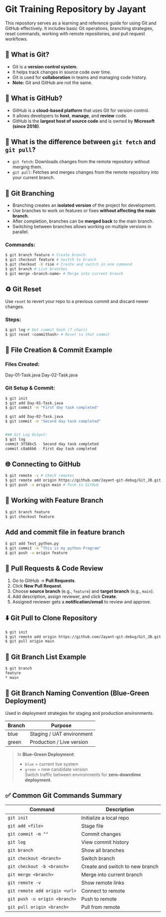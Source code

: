 # Git Training Repository by Jayant

This repository serves as a learning and reference guide for using Git and GitHub effectively. It includes basic Git operations, branching strategies, reset commands, working with remote repositories, and pull request workflows.

## 📌 What is Git?

- Git is a **version control system**.
- It helps track changes in source code over time.
- Git is used for **collaboration** in teams and managing code history.
- **Note:** Git and GitHub are not the same.

## 📌 What is GitHub?

- GitHub is a **cloud-based platform** that uses Git for version control.
- It allows developers to **host**, **manage**, and **review** code.
- GitHub is the **largest host of source code** and is owned by **Microsoft (since 2018)**.

## 📌 What is the difference between `git fetch` and `git pull`?

- `git fetch`: Downloads changes from the remote repository without merging them.
- `git pull`: Fetches and merges changes from the remote repository into your current branch.

## 🔀 Git Branching

- Branching creates an **isolated version** of the project for development.
- Use branches to work on features or fixes **without affecting the main branch**.
- After completion, branches can be **merged back** to the main branch.
- Switching between branches allows working on multiple versions in parallel.

### Commands:
```bash
$ git branch feature # Create branch
$ git checkout feature # Switch to branch
$ git checkout -b rise # Create and switch in one command
$ git branch # List branches
$ git merge <branch-name> # Merge into current branch
```


## ♻️ Git Reset

Use `reset` to revert your repo to a previous commit and discard newer changes.

### Steps:
```bash
$ git log # Get commit hash (7 chars)
$ git reset <commithash> # Reset to that commit
```

## 📁 File Creation & Commit Example

### Files Created:
Day-01-Task.java
Day-02-Task.java


### Git Setup & Commit:
```bash
$ git init
$ git add Day-01-Task.java
$ git commit -m "First day task completed"

$ git add Day-02-Task.java
$ git commit -m "Second day task completed"


### Git Log Output:
$ git log
commit 3f58bc5 - Second day task completed
commit c8a66b6 - First day task completed
```
## 🌐 Connecting to GitHub
```bash
$ git remote -v # Check remotes
$ git remote add origin https://github.com/Jayant-git-debug/Git_JB.git
$ git push -u origin main # Push to GitHub
```

## 🚀 Working with Feature Branch

```bash
$ git branch feature
$ git checkout feature
```
## Add and commit file in feature branch
```bash
$ git add Test_python.py
$ git commit -m "This is my python Program"
$ git push -u origin feature
```


## 🔁 Pull Requests & Code Review

1. Go to GitHub → **Pull Requests**.
2. Click **New Pull Request**.
3. Choose **source branch** (e.g., `feature`) and **target branch** (e.g., `main`).
4. Add description, assign reviewer, and click **Create**.
5. Assigned reviewer gets a **notification/email** to review and approve.

## ⬇️ Git Pull to Clone Repository
```bash
$ git init
$ git remote add origin https://github.com/Jayant-git-debug/Git_JB.git
$ git pull origin main
```
## 🌿 Git Branch List Example
```bash
$ git branch
feature
* main
```
## 🎨 Git Branch Naming Convention (Blue-Green Deployment)
Used in deployment strategies for staging and production environments.

| Branch | Purpose                    |
|--------|----------------------------|
| blue   | Staging / UAT environment  |
| green  | Production / Live version  |

> In **Blue-Green Deployment**:
> - `blue` = current live system
> - `green` = new candidate version  
> Switch traffic between environments for **zero-downtime deployment**.

## ✅ Common Git Commands Summary
| Command | Description |
|---------|-------------|
| `git init` | Initialize a local repo |
| `git add <file>` | Stage file |
| `git commit -m ""` | Commit changes |
| `git log` | View commit history |
| `git branch` | Show all branches |
| `git checkout <branch>` | Switch branch |
| `git checkout -b <branch>` | Create and switch to new branch |
| `git merge <branch>` | Merge into current branch |
| `git remote -v` | Show remote links |
| `git remote add origin <url>` | Connect to remote |
| `git push -u origin <branch>` | Push to remote |
| `git pull origin <branch>` | Pull from remote |





